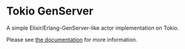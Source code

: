 # Tokio GenServer

A simple Elixir/Erlang-GenServer-like actor implementation on Tokio.

Please see [the documentation](https://docs.rs/tokio_gen_server/latest/tokio_gen_server/) for more information.
